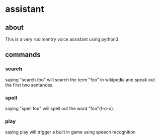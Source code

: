 # assistant

## about
This is a very rudimentry voice assistant using python3.

## commands

### search

saying "search foo" will search the term "foo" in wikipedia and speak out the first two sentances.

### spell

saying "spell foo" will spell out the word "foo"(f-o-o).

### play

saying play will trigger a built in game using speech recognition
